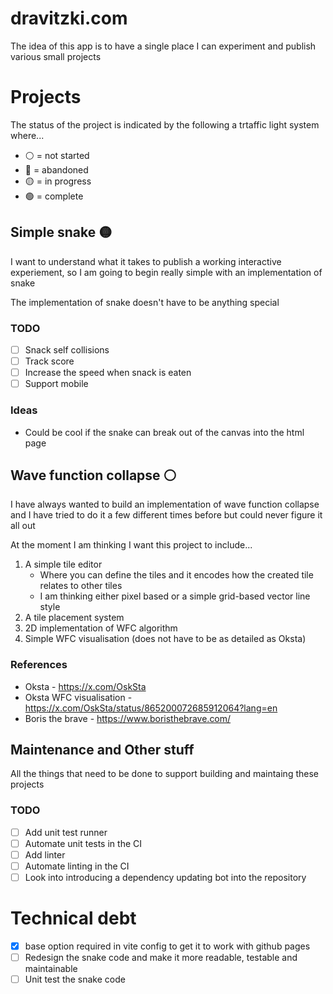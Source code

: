 # dravitzki.com
The idea of this app is to have a single place I can experiment and publish various small projects

# Projects

The status of the project is indicated by the following a trtaffic light system where...
* ⚪ = not started
* 🔴 = abandoned
* 🟡 = in progress
* 🟢 = complete

## Simple snake 🟡
I want to understand what it takes to publish a working interactive experiement, so I am going to begin really simple with an implementation of snake

The implementation of snake doesn't have to be anything special 

### TODO
- [ ] Snack self collisions
- [ ] Track score
- [ ] Increase the speed when snack is eaten
- [ ] Support mobile

### Ideas
* Could be cool if the snake can break out of the canvas into the html page 


## Wave function collapse ⚪
I have always wanted to build an implementation of wave function collapse and I have tried to do it a few different times before but could never figure it all out

At the moment I am thinking I want this project to include...
1. A simple tile editor
    * Where you can define the tiles and it encodes how the created tile relates to other tiles 
    * I am thinking either pixel based or a simple grid-based vector line style
2. A tile placement system
3. 2D implementation of WFC algorithm
4. Simple WFC visualisation (does not have to be as detailed as Oksta)

### References
* Oksta - https://x.com/OskSta
* Oksta WFC visualisation - https://x.com/OskSta/status/865200072685912064?lang=en
* Boris the brave - https://www.boristhebrave.com/

## Maintenance and Other stuff
All the things that need to be done to support building and maintaing these projects

### TODO
- [ ] Add unit test runner
- [ ] Automate unit tests in the CI
- [ ] Add linter
- [ ] Automate linting in the CI
- [ ] Look into introducing a dependency updating bot into the repository

# Technical debt
- [x] base option required in vite config to get it to work with github pages
- [ ] Redesign the snake code and make it more readable, testable and maintainable
- [ ] Unit test the snake code